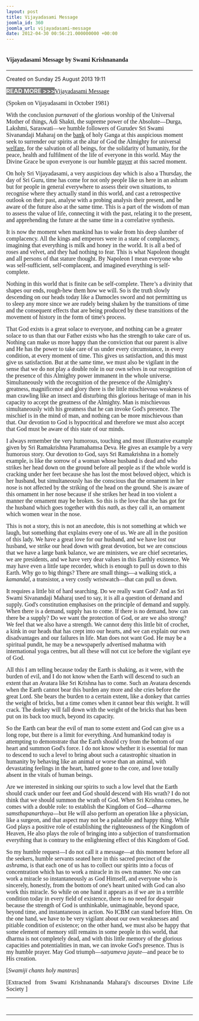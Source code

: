```yaml
---
layout: post
title: Vijayadasami Message
joomla_id: 360
joomla_url: vijayadasami-message
date: 2012-04-30 00:56:21.000000000 +00:00
---
```

<h1 itemprop="name"><span style="font-size: 12pt; font-family: book antiqua,palatino;">Vijayadasami Message by Swami Krishnananda</span></h1>
<hr />
<p>Created on Sunday 25 August 2013 19:11</p>
<div id="discText">
<div id="discText">
<div id="discText">
<div id="discText">
<div id="discText">
<div id="discText">
<div id="discText">
<div id="discText">
<div id="discText">
<div id="discText">
<div id="discText">
<div id="discText">
<div id="discText">
<p><span style="font-size: 12pt;"><span style="background-color: #ffffff; color: #333333;"><span style="background-color: #808080; color: #ffffff;"><strong>READ MORE &gt;&gt;&gt;</strong></span></span></span><a href="http://www.swami-krishnananda.org/disc/disc_102.html"><span style="font-size: 12pt; font-family: book antiqua,palatino;"></span></a><a href="http://www.swami-krishnananda.org/disc/disc_209.html"><span style="font-size: 12pt; font-family: book antiqua,palatino;">Vijayadasami Message</span></a></p>
<div id="discText">
<div id="discText">
<div id="discText">
<div id="discText">
<div id="discText">
<div id="discText">
<div id="discText">
<div id="discText">
<div id="discText">
<div id="discText">
<div id="discText">
<div id="discText">
<div id="discText">
<div id="discText">
<div id="discText2">
<div id="discText">
<div id="discText">
<div id="discText">
<div id="discText">
<div id="discText">
<div id="discText">
<div id="discText">
<div id="discText">
<div id="discText"><span itemprop="author" itemscope="" itemtype="http://schema.org/Person"><span itemprop="name"></span></span>
<div id="discText">
<div id="discText"><span itemprop="articleBody"><span itemprop="author" itemscope="" itemtype="http://schema.org/Person"><span itemprop="name"></span></span></span>
<div id="discText"><span itemprop="articleBody"><span itemprop="author" itemscope="" itemtype="http://schema.org/Person"><span itemprop="name"></span></span></span><span itemprop="author" itemscope="" itemtype="http://schema.org/Person"><span itemprop="name"></span></span>
<div id="discText">
<div id="discText">
<div id="discText">
<div id="discText">
<div id="discText">
<div id="discText">
<p class="subNoteDisc"><span style="font-size: 12pt; font-family: book antiqua,palatino;">(Spoken on Vijayadasami in October 1981)</span></p>
<div id="discText"><span itemprop="articleBody">
<p><span style="font-size: 12pt; font-family: book antiqua,palatino;">With the conclusion <em>purnavati</em> of the glorious worship of the Universal Mother of things, Adi Shakti, the supreme power of the Absolute—Durga, Lakshmi, Saraswati—we humble followers of Gurudev Sri Swami Sivanandaji Maharaj on the </span><nobr><a href="http://www.swami-krishnananda.org/disc/disc_209.html" class="FAtxtL" id="FALINK_2_0_1"><span style="font-size: 12pt; font-family: book antiqua,palatino;">bank</span></a></nobr><span style="font-size: 12pt; font-family: book antiqua,palatino;"> of holy Ganga at this auspicious moment seek to surrender our spirits at the altar of God the Almighty for universal </span><nobr><a href="http://www.swami-krishnananda.org/disc/disc_209.html" class="FAtxtL" id="FALINK_3_0_2"><span style="font-size: 12pt; font-family: book antiqua,palatino;">welfare</span></a></nobr><span style="font-size: 12pt; font-family: book antiqua,palatino;">, for the salvation of all beings, for the solidarity of humanity, for the peace, health and fulfilment of the life of everyone in this world. May the Divine Grace be upon everyone is our humble </span><nobr><a href="http://www.swami-krishnananda.org/disc/disc_209.html" class="FAtxtL" id="FALINK_1_0_0"><span style="font-size: 12pt; font-family: book antiqua,palatino;">prayer</span></a></nobr><span style="font-size: 12pt; font-family: book antiqua,palatino;"> at this sacred moment.</span></p>
<p><span style="font-size: 12pt; font-family: book antiqua,palatino;">On holy Sri Vijayadasami, a very auspicious day which is also a Thursday, the day of Sri Guru, time has come for not only people like us here in an ashram but for people in general everywhere to assess their own situations, to recognise where they actually stand in this world, and cast a retrospective outlook on their past, analyse with a probing analysis their present, and be aware of the future also at the same time. This is a part of the wisdom of man to assess the value of life, connecting it with the past, relating it to the present, and apprehending the future at the same time in a correlative synthesis.</span></p>
<p><span style="font-size: 12pt; font-family: book antiqua,palatino;">It is now the moment when mankind has to wake from his deep slumber of complacency. All the kings and emperors were in a state of complacency, imagining that everything is milk and honey in the world. It is all a bed of roses and velvet, and they had nothing to fear. This is what Napoleon thought and all persons of that stature thought. By Napoleon I mean everyone who was self-sufficient, self-complacent, and imagined everything is self-complete.</span></p>
<p><span style="font-size: 12pt; font-family: book antiqua,palatino;">Nothing in this world that is finite can be self-complete. There’s a divinity that shapes our ends, rough-hew them how we will. So is the truth slowly descending on our heads today like a Damocles sword and not permitting us to sleep any more since we are rudely being shaken by the transitions of time and the consequent effects that are being produced by these transitions of the movement of history in the form of time's process.</span></p>
<p><span style="font-size: 12pt; font-family: book antiqua,palatino;">That God exists is a great solace to everyone, and nothing can be a greater solace to us than that our Father exists who has the strength to take care of us. Nothing can make us more happy than the conviction that our parent is alive and He has the power to take care of us under every circumstance, in every condition, at every moment of time. This gives us satisfaction, and this must give us satisfaction. But at the same time, we must also be vigilant in the sense that we do not play a double role in our own selves in our recognition of the presence of this Almighty power immanent in the whole universe. Simultaneously with the recognition of the presence of the Almighty's greatness, magnificence and glory there is the little mischievous weakness of man crawling like an insect and disturbing this glorious heritage of man in his capacity to accept the greatness of the Almighty. Man is mischievous simultaneously with his greatness that he can invoke God's presence. The mischief is in the mind of man, and nothing can be more mischievous than that. Our devotion to God is hypocritical and therefore we must also accept that God must be aware of this state of our minds.</span></p>
<p><span style="font-size: 12pt; font-family: book antiqua,palatino;">I always remember the very humorous, touching and most illustrative example given by Sri Ramakrishna Paramahamsa Deva. He gives an example by a very humorous story. Our devotion to God, says Sri Ramakrishna in a homely example, is like the sorrow of a woman whose husband is dead and who strikes her head down on the ground before all people as if the whole world is cracking under her feet because she has lost the most beloved object, which is her husband, but simultaneously has the conscious that the ornament in her nose is not affected by the striking of the head on the ground. She is aware of this ornament in her nose because if she strikes her head in too violent a manner the ornament may be broken. So this is the love that she has got for the husband which goes together with this <em>nath</em>, as they call it, an ornament which women wear in the nose. </span></p>
<p><span style="font-size: 12pt; font-family: book antiqua,palatino;">This is not a story, this is not an anecdote, this is not something at which we laugh, but something that explains every one of us. We are all in the position of this lady. We have a great love for our husband, and we have lost our husband, we strike our head down with great devotion, but we are conscious that we have a large bank balance, we are ministers, we are chief secretaries, we are presidents, and we have very dear values in this Earthly existence. We may have even a little tape recorder, which is enough to pull us down to this Earth. Why go to big things? There are small things—a walking stick, a <em>kamandal</em>, a transistor, a very costly wristwatch—that can pull us down. </span></p>
<p><span style="font-size: 12pt; font-family: book antiqua,palatino;">It requires a little bit of hard searching. Do we really want God? And as Sri Swami Sivanandaji Maharaj used to say, it is all a question of demand and supply. God's constitution emphasises on the principle of demand and supply. When there is a demand, supply has to come. If there is no demand, how can there be a supply? Do we want the protection of God, or are we also strong? We feel that we also have a strength. We cannot deny this little bit of crochet, a kink in our heads that has crept into our hearts, and we can explain our own disadvantages and our failures in life. Man does not want God. He may be a spiritual pundit, he may be a newspaperly advertised mahatma with international yoga centres, but all these will not cut ice before the vigilant eye of God.</span></p>
<p><span style="font-size: 12pt; font-family: book antiqua,palatino;">All this I am telling because today the Earth is shaking, as it were, with the burden of evil, and I do not know when the Earth will descend to such an extent that an Avatara like Sri Krishna has to come. Such an Avatara descends when the Earth cannot bear this burden any more and she cries before the great Lord. She bears the burden to a certain extent, like a donkey that carries the weight of bricks, but a time comes when it cannot bear this weight. It will crack. The donkey will fall down with the weight of the bricks that has been put on its back too much, beyond its capacity.</span></p>
<p><span style="font-size: 12pt; font-family: book antiqua,palatino;">So the Earth can bear the evil of man to some extent and God can give us a long rope, but there is a limit for everything. And humankind today is attempting to demonstrate that the Earth should cry from the bottom of our heart and summon God's force. I do not know whether it is essential for man to descend to such a level to bring about such a catastrophic situation in humanity by behaving like an animal or worse than an animal, with devastating feelings in the heart, hatred gone to the core, and love totally absent in the vitals of human beings.</span></p>
<p><span style="font-size: 12pt; font-family: book antiqua,palatino;">Are we interested in sinking our spirits to such a low level that the Earth should crack under our feet and God should descend with His wrath? I do not think that we should summon the wrath of God. When Sri Krishna comes, he comes with a double role: to establish the Kingdom of God—<em>dharma samsthapanarthaya</em>—but He will also perform an operation like a physician, like a surgeon, and that aspect may not be a palatable and happy thing. While God plays a positive role of establishing the righteousness of the Kingdom of Heaven, He also plays the role of bringing into a subjection of transformation everything that is contrary to the enlightening effect of this Kingdom of God.</span></p>
<p><span style="font-size: 12pt; font-family: book antiqua,palatino;">So my humble request—I do not call it a message—at this moment before all the seekers, humble servants seated here in this sacred precinct of the <em>ashrama</em>, is that each one of us has to collect our spirits into a focus of concentration which has to work a miracle in its own manner. No one can work a miracle so instantaneously as God Himself, and everyone who is sincerely, honestly, from the bottom of one's heart united with God can also work this miracle. So while on one hand it appears as if we are in a terrible condition today in every field of existence, there is no need for despair because the strength of God is unthinkable, unimaginable, beyond space, beyond time, and instantaneous in action. No ICBM can stand before Him. On the one hand, we have to be very vigilant about our own weaknesses and pitiable condition of existence; on the other hand, we must also be happy that some element of memory still remains in some people in this world, that dharma is not completely dead, and with this little memory of the glorious capacities and potentialities in man, we can invoke God's presence. Thus is my humble prayer. May God triumph—<em>satyameva jayate—</em>and peace be to His creation.</span></p>
<p><span style="font-size: 12pt; font-family: book antiqua,palatino;">[<em>Swamiji chants holy mantras</em>]</span></p>
</span></div>
<span itemprop="articleBody"></span></div>
<span itemprop="articleBody"></span></div>
<span itemprop="articleBody"></span></div>
<span itemprop="articleBody"></span></div>
<span itemprop="articleBody"></span><span itemprop="articleBody"></span><span itemprop="articleBody"></span></div>
<span itemprop="articleBody"></span></div>
</div>
</div>
<span itemprop="articleBody"></span></div>
<span itemprop="articleBody"></span></div>
</div>
</div>
</div>
</div>
</div>
</div>
</div>
</div>
</div>
</div>
</div>
</div>
</div>
</div>
</div>
</div>
</div>
</div>
</div>
</div>
</div>
</div>
</div>
</div>
</div>
</div>
</div>
</div>
</div>
</div>
</div>
</div>
</div>
</div>
</div>
</div>
<p style="text-align: justify; line-height: normal;"><span style="font-size: 12pt; font-family: verdana,geneva;">[Extracted from Swami Krishnananda Maharaj's discourses Divine Life Society ]</span></p>
<hr />
<p>&nbsp;</p>
<hr />
<p>&nbsp;</p>
<div style="position: absolute; left: -40px; top: -25px; width: 1px; height: 1px; overflow: hidden;" data-mce-bogus="1" class="mcePaste" id="_mcePaste">
<h1>The Gospel of the Bhagavadgita</h1>
</div>
